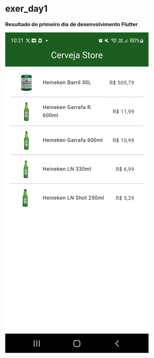 # exer_day1

### Resultado do primeiro dia de desenvolvimento Flutter

![](Screenshot_20240820-102158.jpg)

 


